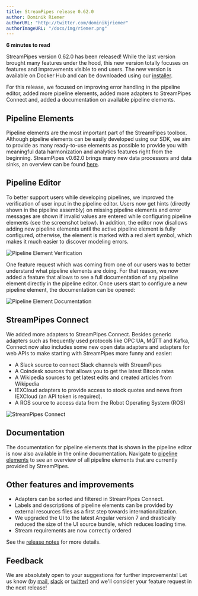 ```yaml
---
title: StreamPipes release 0.62.0
author: Dominik Riemer
authorURL: "http://twitter.com/dominikjriemer"
authorImageURL: "/docs/img/riemer.png"
---
```

**<div style="float: left; padding-right: 40px;">6 minutes to read</div>**
<br>

StreamPipes version 0.62.0 has been released! While the last version brought many features under the hood, this new version totally focuses on features and improvements visible to end users.
The new version is available on Docker Hub and can be downloaded using our [installer](https://github.com/streampipes/streampipes-installer).
<!--truncate-->

For this release, we focused on improving error handling in the pipeline editor, added more pipeline elements, added more adapters to StreamPipes Connect and, added a documentation on available pipeline elements.

## Pipeline Elements 
Pipeline elements are the most important part of the StreamPipes toolbox. Although pipeline elements can be easily developed using our SDK, we aim to provide as many ready-to-use elements as possible to provide you with meaningful data harmonization and analytics features right from the beginning.
StreamPipes v0.62.0 brings many new data processors and data sinks, an overview can be found [here](/docs/pipeline-elements). 

## Pipeline Editor
To better support users while developing pipelines, we improved the verification of user input in the pipeline editor.
Users now get hints (directly shown in the pipeline assembly) on missing pipeline elements and error messages are shown if invalid values are entered while configuring pipeline elements (see the screenshot below).
In addition, the editor now disallows adding new pipeline elements until the active pipeline element is fully configured, otherwise, the element is marked with a red alert symbol, which makes it much easier to discover modeling errors.

<img class="blog-image" style="max-width:90%;" src="/docs/blog/assets/2019-05-23/pipeline-editor.png" alt="Pipeline Element Verification"/>

One feature request which was coming from one of our users was to better understand what pipeline elements are doing. For that reason, we now added a feature that allows to see a full documentation of any pipeline element directly in the pipeline editor.
Once users start to configure a new pipeline element, the documentation can be opened:

<img class="blog-image" style="max-width:90%;" src="/docs/blog/assets/2019-05-23/pipeline-element-documentation.png" alt="Pipeline Element Documentation"/>


## StreamPipes Connect
We added more adapters to StreamPipes Connect. 
Besides generic adapters such as frequently used protocols like OPC UA, MQTT and Kafka, Connect now also includes some new open data adapters and adapters for web APIs to make starting with StreamPipes more funny and easier:

* A Slack source to connect Slack channels with StreamPipes
* A Coindesk sources that allows you to get the latest Bitcoin rates
* A Wikipedia sources to get latest edits and created articles from Wikipedia
* IEXCloud adapters to provide access to stock quotes and news from IEXCloud (an API token is required).
* A ROS source to access data from the Robot Operating System (ROS)

<img class="blog-image" style="max-width:90%;" src="/docs/blog/assets/2019-05-23/connect.png" alt="StreamPipes Connect"/>


## Documentation
The documentation for pipeline elements that is shown in the pipeline editor is now also available in the online documentation.
Navigate to [pipeline elements](/docs/pipeline-elements) to see an overview of all pipeline elements that are currently provided by StreamPipes.

## Other features and improvements

* Adapters can be sorted and filtered in StreamPipes Connect.
* Labels and descriptions of pipeline elements can be provided by external resources files as a first step towards internationalization.
* We upgraded the UI to the latest Angular version 7 and drastically reduced the size of the UI source bundle, which reduces loading time.
* Stream requirements are now correctly ordered

See the [release notes](https://github.com/streampipes/streampipes/releases/tag/0.62.0) for more details.

## Feedback

We are absolutely open to your suggestions for further improvements! Let us know (by [mail](mailto:feedback@streampipes.org), [slack](https://slack.streampipes.org) or [twitter](https://www.twitter.com/streampipes)) and we'll consider your feature request in the next release!






